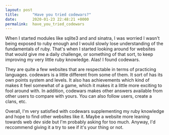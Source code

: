 ```yaml
---
layout: post
title:      "Have you tried codewars?"
date:       2020-01-23 22:48:21 +0000
permalink:  have_you_tried_codewars
---
```



When I started modules like sqlite3 and and sinatra, I was worried I wasn't being exposed to ruby enough and I would slowly lose understanding of the fundamentals of ruby. That's when I started looking around for websites that would give me a daily challenge, or something of that sort, to keep improving my very little ruby knowledge. Alas! I found codewars.

They are quite a few websites that are respectable in terms of practicing languages. codewars is a little different from some of them. It sort of has its own points system and levels. It also has achievements which kind of makes it feel somewhat of a game, which it makes it a little more exciting to fool around with. In addition, codewars makes other answers available from other users to compare with yours. You can also follow users, create a clans, etc. 

Overall, I'm very satisfied with codewars supplementing my ruby knowledge and hope to find other websites like it. Maybe a website more leaning towards web dev side but I'm probably asking for too much. Anyway, I'd reccommend giving it a try to see if it's your thing or not.


